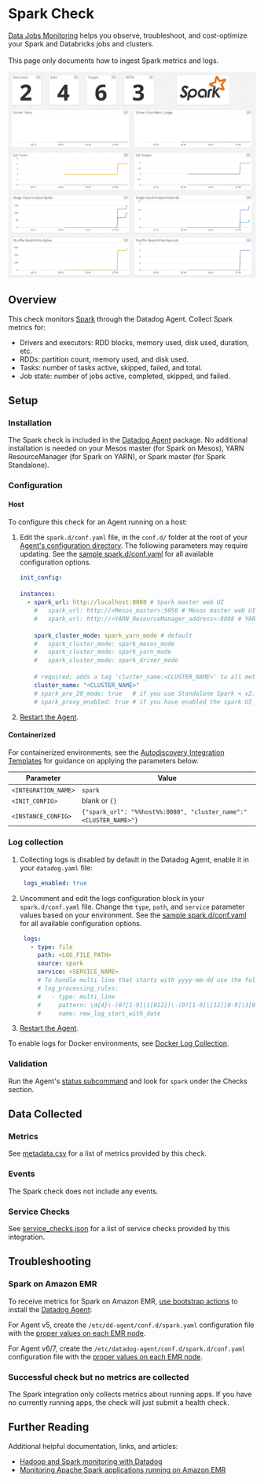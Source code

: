 # Spark Check

<div class="alert alert-warning">
<a href="https://docs.datadoghq.com/data_jobs/">Data Jobs Monitoring</a> helps you observe, troubleshoot, and cost-optimize your Spark and Databricks jobs and clusters.<br/><br/>
This page only documents how to ingest Spark metrics and logs. 
</div>

![Spark Graph][1]

## Overview

This check monitors [Spark][2] through the Datadog Agent. Collect Spark metrics for:

- Drivers and executors: RDD blocks, memory used, disk used, duration, etc.
- RDDs: partition count, memory used, and disk used.
- Tasks: number of tasks active, skipped, failed, and total.
- Job state: number of jobs active, completed, skipped, and failed.

## Setup

### Installation

The Spark check is included in the [Datadog Agent][3] package. No additional installation is needed on your Mesos master (for Spark on Mesos), YARN ResourceManager (for Spark on YARN), or Spark master (for Spark Standalone).

### Configuration

<!-- xxx tabs xxx -->
<!-- xxx tab "Host" xxx -->

#### Host

To configure this check for an Agent running on a host:

1. Edit the `spark.d/conf.yaml` file, in the `conf.d/` folder at the root of your [Agent's configuration directory][4]. The following parameters may require updating. See the [sample spark.d/conf.yaml][5] for all available configuration options.

   ```yaml
   init_config:

   instances:
     - spark_url: http://localhost:8080 # Spark master web UI
       #   spark_url: http://<Mesos_master>:5050 # Mesos master web UI
       #   spark_url: http://<YARN_ResourceManager_address>:8088 # YARN ResourceManager address

       spark_cluster_mode: spark_yarn_mode # default
       #   spark_cluster_mode: spark_mesos_mode
       #   spark_cluster_mode: spark_yarn_mode
       #   spark_cluster_mode: spark_driver_mode

       # required; adds a tag 'cluster_name:<CLUSTER_NAME>' to all metrics
       cluster_name: "<CLUSTER_NAME>"
       # spark_pre_20_mode: true   # if you use Standalone Spark < v2.0
       # spark_proxy_enabled: true # if you have enabled the spark UI proxy
   ```

2. [Restart the Agent][6].

<!-- xxz tab xxx -->
<!-- xxx tab "Containerized" xxx -->

#### Containerized

For containerized environments, see the [Autodiscovery Integration Templates][7] for guidance on applying the parameters below.

| Parameter            | Value                                                             |
| -------------------- | ----------------------------------------------------------------- |
| `<INTEGRATION_NAME>` | `spark`                                                           |
| `<INIT_CONFIG>`      | blank or `{}`                                                     |
| `<INSTANCE_CONFIG>`  | `{"spark_url": "%%host%%:8080", "cluster_name":"<CLUSTER_NAME>"}` |

<!-- xxz tab xxx -->
<!-- xxz tabs xxx -->

### Log collection

1. Collecting logs is disabled by default in the Datadog Agent, enable it in your `datadog.yaml` file:

      ```yaml
       logs_enabled: true
     ```

2. Uncomment and edit the logs configuration block in your `spark.d/conf.yaml` file. Change the `type`, `path`, and `service` parameter values based on your environment. See the [sample spark.d/conf.yaml][5] for all available configuration options.

      ```yaml
       logs:
         - type: file
           path: <LOG_FILE_PATH>
           source: spark
           service: <SERVICE_NAME>
           # To handle multi line that starts with yyyy-mm-dd use the following pattern
           # log_processing_rules:
           #   - type: multi_line
           #     pattern: \d{4}\-(0?[1-9]|1[012])\-(0?[1-9]|[12][0-9]|3[01])
           #     name: new_log_start_with_date
     ```

3. [Restart the Agent][6].

To enable logs for Docker environments, see [Docker Log Collection][8].

### Validation

Run the Agent's [status subcommand][9] and look for `spark` under the Checks section.

## Data Collected

### Metrics

See [metadata.csv][10] for a list of metrics provided by this check.

### Events

The Spark check does not include any events.

### Service Checks

See [service_checks.json][11] for a list of service checks provided by this integration.

## Troubleshooting

### Spark on Amazon EMR

To receive metrics for Spark on Amazon EMR, [use bootstrap actions][12] to install the [Datadog Agent][13]:

For Agent v5, create the `/etc/dd-agent/conf.d/spark.yaml` configuration file with the [proper values on each EMR node][14].

For Agent v6/7, create the `/etc/datadog-agent/conf.d/spark.d/conf.yaml` configuration file with the [proper values on each EMR node][14].

### Successful check but no metrics are collected

The Spark integration only collects metrics about running apps. If you have no currently running apps, the check will just submit a health check.

## Further Reading

Additional helpful documentation, links, and articles:

- [Hadoop and Spark monitoring with Datadog][15]
- [Monitoring Apache Spark applications running on Amazon EMR][16]

[1]: https://raw.githubusercontent.com/DataDog/integrations-core/master/spark/images/sparkgraph.png
[2]: https://spark.apache.org/
[3]: /account/settings/agent/latest
[4]: https://docs.datadoghq.com/agent/guide/agent-configuration-files/#agent-configuration-directory
[5]: https://github.com/DataDog/integrations-core/blob/master/spark/datadog_checks/spark/data/conf.yaml.example
[6]: https://docs.datadoghq.com/agent/guide/agent-commands/#start-stop-and-restart-the-agent
[7]: https://docs.datadoghq.com/agent/kubernetes/integrations/
[8]: https://docs.datadoghq.com/agent/docker/log/
[9]: https://docs.datadoghq.com/agent/guide/agent-commands/#agent-status-and-information
[10]: https://github.com/DataDog/integrations-core/blob/master/spark/metadata.csv
[11]: https://github.com/DataDog/integrations-core/blob/master/spark/assets/service_checks.json
[12]: https://docs.aws.amazon.com/emr/latest/ManagementGuide/emr-plan-bootstrap.html
[13]: https://docs.datadoghq.com/agent/
[14]: https://docs.aws.amazon.com/emr/latest/ManagementGuide/emr-connect-master-node-ssh.html
[15]: https://www.datadoghq.com/blog/monitoring-spark
[16]: https://www.datadoghq.com/blog/spark-emr-monitoring/ 
